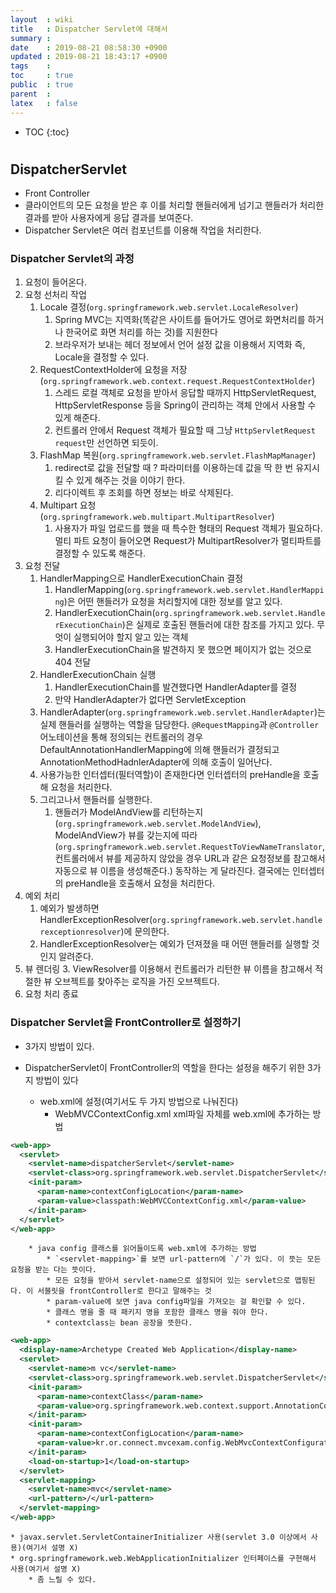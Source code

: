 ```yaml
---
layout  : wiki
title   : Dispatcher Servlet에 대해서
summary : 
date    : 2019-08-21 08:58:30 +0900
updated : 2019-08-21 18:43:17 +0900
tags    : 
toc     : true
public  : true
parent  : 
latex   : false
---
```

* TOC
{:toc}

# 

## DispatcherServlet

* Front Controller
* 클라이언트의 모든 요청을 받은 후 이를 처리할 핸들러에게 넘기고 핸들러가 처리한 결과를 받아 사용자에게 응답 결과를 보여준다.
* Dispatcher Servlet은 여러 컴포넌트를 이용해 작업을 처리한다.

### Dispatcher Servlet의 과정

1. 요청이 들어온다.
2. 요청 선처리 작업
    1. Locale 결정(`org.springframework.web.servlet.LocaleResolver`)
        1. Spring MVC는 지역화(똑같은 사이트를 들어가도 영어로 화면처리를 하거나 한국어로 화면 처리를 하는 것)를 지원한다
        2. 브라우저가 보내는 헤더 정보에서 언어 설정 값을 이용해서 지역화 즉, Locale을 결정할 수 있다.
    2. RequestContextHolder에 요청을 저장(`org.springframework.web.context.request.RequestContextHolder`)
        1. 스레드 로컬 객체로 요청을 받아서 응답할 때까지 HttpServletRequest, HttpServletResponse 등을 Spring이 관리하는 객체 안에서 사용할 수 있게 해준다.
        2. 컨트롤러 안에서 Request 객체가 필요할 때 그냥 `HttpServletRequest request`만 선언하면 되듯이.
    3. FlashMap 복원(`org.springframework.web.servlet.FlashMapManager`)
        1. redirect로 값을 전달할 때 ? 파라미터를 이용하는데 값을 딱 한 번 유지시킬 수 있게 해주는 것을 이야기 한다.
        2. 리다이렉트 후 조회를 하면 정보는 바로 삭제된다.
    4. Multipart 요청(`org.springframework.web.multipart.MultipartResolver`)
        1. 사용자가 파일 업로드를 했을 때 특수한 형태의 Request 객체가 필요하다. 멀티 파트 요청이 들어오면 Request가 MultipartResolver가 멀티파트를 결정할 수 있도록 해준다.
3. 요청 전달
    1. HandlerMapping으로 HandlerExecutionChain 결정
        1. HandlerMapping(`org.springframework.web.servlet.HandlerMapping`)은 어떤 핸들러가 요청을 처리할지에 대한 정보를 알고 있다.
        2. HandlerExecutionChain(`org.springframework.web.servlet.HandlerExecutionChain`)은 실제로 호출된 핸들러에 대한 참조를 가지고 있다. 무엇이 실행되어야 할지 알고 있는 객체
        3. HandlerExecutionChain을 발견하지 못 했으면 페이지가 없는 것으로 404 전달
    2. HandlerExecutionChain 실행
        1. HandlerExecutionChain를 발견했다면 HandlerAdapter를 결정
        2. 만약 HandlerAdapter가 없다면 ServletException
    3. HandlerAdapter(`org.springframework.web.servlet.HandlerAdapter`)는 실제 핸들러를 실행하는 역할을 담당한다. `@RequestMapping`과 `@Controller` 어노테이션을 통해 정의되는 컨트롤러의 경우 DefaultAnnotationHandlerMapping에 의해 핸들러가 결정되고 AnnotationMethodHadnlerAdapter에 의해 호출이 일어난다.
    4. 사용가능한 인터셉터(필터역할)이 존재한다면 인터셉터의 preHandle을 호출해 요청을 처리한다.
    5. 그리고나서 핸들러를 실행한다.
        1. 핸들러가 ModelAndView를 리턴하는지(`org.springframework.web.servlet.ModelAndView`), ModelAndView가 뷰를 갖는지에 따라(`org.springframework.web.servlet.RequestToViewNameTranslator`, 컨트롤러에서 뷰를 제공하지 않았을 경우 URL과 같은 요청정보를 참고해서 자동으로 뷰 이름을 생성해준다.) 동작하는 게 달라진다. 결국에는 인터셉터의 preHandle을 호출해서 요청을 처리한다.
4. 예외 처리
    1. 예외가 발생하면 HandlerExceptionResolver(`org.springframework.web.servlet.handlerexceptionresolver`)에 문의한다.
    2. HandlerExceptionResolver는 예외가 던져졌을 때 어떤 핸들러를 실행할 것인지 알려준다.
5. 뷰 렌더링
    3. ViewResolver를 이용해서 컨트롤러가 리턴한 뷰 이름을 참고해서 적절한 뷰 오브젝트를 찾아주는 로직을 가진 오브젝트다.
6. 요청 처리 종료

### Dispatcher Servlet을 FrontController로 설정하기

* 3가지 방법이 있다.

* DispatcherServlet이 FrontController의 역할을 한다는 설정을 해주기 위한 3가지 방법이 있다
    * web.xml에 설정(여기서도 두 가지 방법으로 나눠진다)
        * WebMVCContextConfig.xml xml파일 자체를 web.xml에 추가하는 방법

```xml
<web-app>
  <servlet>
    <servlet-name>dispatcherServlet</servlet-name>
    <servlet-class>org.springframework.web.servlet.DispatcherServlet</servlet-class>
    <init-param>
      <param-name>contextConfigLocation</param-name>
      <param-value>classpath:WebMVCContextConfig.xml</param-value>
    </init-param>
  </servlet>
</web-app>
```

        * java config 클래스를 읽어들이도록 web.xml에 추가하는 방법
            * `<servlet-mapping>`를 보면 url-pattern에 `/`가 있다. 이 뜻는 모든 요청을 받는 다는 뜻이다.
            * 모든 요청을 받아서 servlet-name으로 설정되어 있는 servlet으로 맵핑된다. 이 서블릿을 frontController로 한다고 말해주는 것
            * param-value에 보면 java config파일을 가져오는 걸 확인할 수 있다.
            * 클래스 명을 줄 때 패키지 명을 포함한 클래스 명을 줘야 한다. 
            * contextclass는 bean 공장을 뜻한다.
```xml
<web-app>
  <display-name>Archetype Created Web Application</display-name>
  <servlet>
    <servlet-name>m	vc</servlet-name>
    <servlet-class>org.springframework.web.servlet.DispatcherServlet</servlet-class>
    <init-param>
      <param-name>contextClass</param-name>
      <param-value>org.springframework.web.context.support.AnnotationConfigWebApplicationContext</param-value>
    </init-param>
    <init-param>
      <param-name>contextConfigLocation</param-name>
      <param-value>kr.or.connect.mvcexam.config.WebMvcContextConfiguration</param-value>
    </init-param>
    <load-on-startup>1</load-on-startup>
  </servlet>
  <servlet-mapping>
    <servlet-name>mvc</servlet-name>
    <url-pattern>/</url-pattern>
  </servlet-mapping>
</web-app>

```

    * javax.servlet.ServletContainerInitializer 사용(servlet 3.0 이상에서 사용)(여기서 설명 X)
    * org.springframework.web.WebApplicationInitializer 인터페이스를 구현해서 사용(여기서 설명 X)
        * 좀 느릴 수 있다. 

